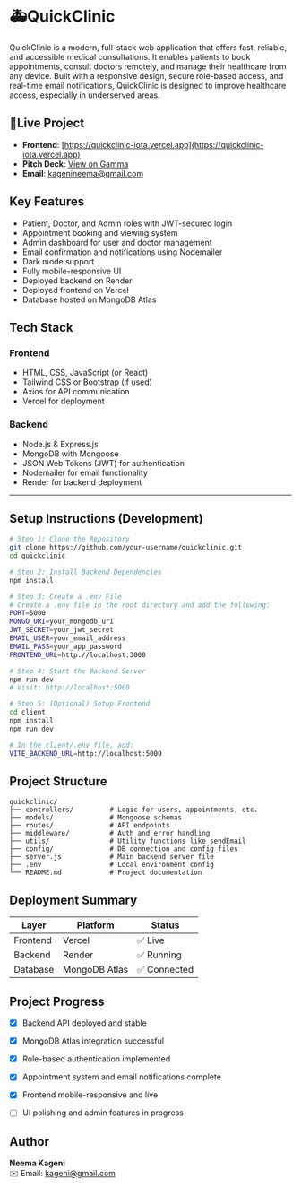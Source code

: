 # 🚑QuickClinic

QuickClinic is a modern, full-stack web application that offers fast, reliable, and accessible medical consultations. It enables patients to book appointments, consult doctors remotely, and manage their healthcare from any device. Built with a responsive design, secure role-based access, and real-time email notifications, QuickClinic is designed to improve healthcare access, especially in underserved areas.



## 📱Live Project

- **Frontend**: [https://quickclinic-iota.vercel.app](https://quickclinic-iota.vercel.app)  
- **Pitch Deck**: [View on Gamma](https://gamma.app/docs/QuickClinic-b7s7g0ymbqb6duk)  
- **Email**: [kagenineema@gmail.com](mailto:kagenineema@gmail.com)



## Key Features

- Patient, Doctor, and Admin roles with JWT-secured login  
- Appointment booking and viewing system  
- Admin dashboard for user and doctor management  
- Email confirmation and notifications using Nodemailer  
- Dark mode support  
- Fully mobile-responsive UI  
- Deployed backend on Render  
- Deployed frontend on Vercel  
- Database hosted on MongoDB Atlas  



## Tech Stack

### Frontend

- HTML, CSS, JavaScript (or React)  
- Tailwind CSS or Bootstrap (if used)  
- Axios for API communication  
- Vercel for deployment  

### Backend

- Node.js & Express.js  
- MongoDB with Mongoose  
- JSON Web Tokens (JWT) for authentication  
- Nodemailer for email functionality  
- Render for backend deployment  

---

## Setup Instructions (Development)

```bash
# Step 1: Clone the Repository
git clone https://github.com/your-username/quickclinic.git
cd quickclinic

# Step 2: Install Backend Dependencies
npm install

# Step 3: Create a .env File
# Create a .env file in the root directory and add the following:
PORT=5000
MONGO_URI=your_mongodb_uri
JWT_SECRET=your_jwt_secret
EMAIL_USER=your_email_address
EMAIL_PASS=your_app_password
FRONTEND_URL=http://localhost:3000

# Step 4: Start the Backend Server
npm run dev
# Visit: http://localhost:5000

# Step 5: (Optional) Setup Frontend
cd client
npm install
npm run dev

# In the client/.env file, add:
VITE_BACKEND_URL=http://localhost:5000
```



## Project Structure

```
quickclinic/
├── controllers/         # Logic for users, appointments, etc.
├── models/              # Mongoose schemas
├── routes/              # API endpoints
├── middleware/          # Auth and error handling
├── utils/               # Utility functions like sendEmail
├── config/              # DB connection and config files
├── server.js            # Main backend server file
├── .env                 # Local environment config
└── README.md            # Project documentation
```


## Deployment Summary

| Layer     | Platform       | Status      |
|-----------|----------------|-------------|
| Frontend  | Vercel         | ✅ Live      |
| Backend   | Render         | ✅ Running   |
| Database  | MongoDB Atlas  | ✅ Connected |



## Project Progress

- [x] Backend API deployed and stable  
- [x] MongoDB Atlas integration successful  
- [x] Role-based authentication implemented  
- [x] Appointment system and email notifications complete  
- [x] Frontend mobile-responsive and live  
- [ ] UI polishing and admin features in progress  


## Author

**Neema Kageni**  
✉️ Email: [kageni@gmail.com](mailto:kagenineema@gmail.com)
